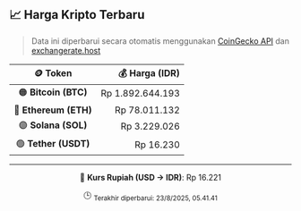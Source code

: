 

<!-- HARGA_KRIPTO -->
## 📈 Harga Kripto Terbaru

> Data ini diperbarui secara otomatis menggunakan [CoinGecko API](https://www.coingecko.com/) dan [exchangerate.host](https://exchangerate.host/)

<div align="center">

| 🪙 Token | 💰 Harga (IDR) |
|:------:|---------------:|
| 🟠 **Bitcoin (BTC)**   | Rp 1.892.644.193 |
| 🔵 **Ethereum (ETH)**  | Rp 78.011.132 |
| 🟣 **Solana (SOL)**    | Rp 3.229.026 |
| 🟢 **Tether (USDT)**   | Rp 16.230 |

---

💱 **Kurs Rupiah (USD → IDR)**: Rp 16.221

🕒 <sub>Terakhir diperbarui: 23/8/2025, 05.41.41</sub>

</div>
<!-- /HARGA_KRIPTO -->